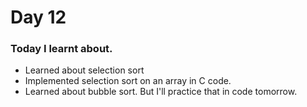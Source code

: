 # Day 12

### Today I learnt about.

- Learned about selection sort
- Implemented selection sort on an array in C code.
- Learned about bubble sort. But I'll practice that in code tomorrow.